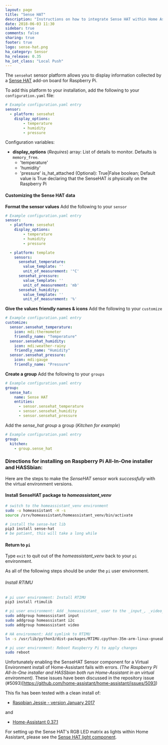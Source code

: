 ```yaml
---
layout: page
title: "Sense HAT"
description: "Instructions on how to integrate Sense HAT within Home Assistant."
date: 2018-06-03 11:30
sidebar: true
comments: false
sharing: true
footer: true
logo: sense-hat.png
ha_category: Sensor
ha_release: 0.35
ha_iot_class: "Local Push"
---
```



The `sensehat` sensor platform allows you to display information collected by a [Sense HAT](https://www.raspberrypi.org/products/sense-hat/) add-on board for Raspberry Pi.

To add this platform to your installation, add the following to your `configuration.yaml` file:

```yaml
# Example configuration.yaml entry
sensor:
  - platform: sensehat
    display_options:
        - temperature
        - humidity
        - pressure
```

Configuration variables:

- **display_options** (*Requires*) array: List of details to monitor. Defaults is `memory_free`.
  - 'temperature'
  - 'humidity'
  - 'pressure'
  is_hat_attached (Optional): True|False boolean; Default value is True declaring that the SenseHAT _is_ physically on the Raspberry Pi


#### Customizing the Sense HAT data

**Format the sensor values**
Add the following to your `sensor`

```yaml
# Example configuration.yaml entry
sensor:
  - platform: sensehat
    display_options:
        - temperature
        - humidity
        - pressure

  - platform: template
    sensors:
      sensehat_temperature:
        value_template: ''
        unit_of_measurement: '°C'
      sensehat_pressure:
        value_template: ''
        unit_of_measurement: 'mb'
      sensehat_humidity:
        value_template: ''
        unit_of_measurement: '%'
```

**Give the values friendly names & icons**
Add the following to your `customize`

```yaml
# Example configuration.yaml entry
customize:
  sensor.sensehat_temperature:
    icon: mdi:thermometer
    friendly_name: "Temperature"
  sensor.sensehat_humidity:
    icon: mdi:weather-rainy
    friendly_name: "Humidity"
  sensor.sensehat_pressure:
    icon: mdi:gauge
    friendly_name: "Pressure"
```

**Create a group**
Add the following to your `groups`

```yaml
# Example configuration.yaml entry
group:
  sense_hat:
    name: Sense HAT
    entities:
      - sensor.sensehat_temperature
      - sensor.sensehat_humidity
      - sensor.sensehat_pressure
```
Add the _sense_hat group_ a group (_Kitchen for example_)
```yaml
# Example configuration.yaml entry
group:
  kitchen:
    - group.sense_hat
```


### Directions for installing on Raspberry Pi All-In-One installer and HASSbian:
Here are the steps to make the _SenseHAT_ sensor work _successfully_ with the virtual environment versions.

#### Install SenseHAT package to _homeassistant_venv_
```bash
# switch to the homeassistant_venv environment
sudo -u homeassistant -H -s
source /srv/homeassistant/homeassistant_venv/bin/activate

# install the sense-hat lib
pip3 install sense-hat
# be patient, this will take a long while
```
#### Return to `pi`
Type `exit` to quit out of the _homeassistant_venv_ back to your `pi` environment.

As all of the following steps should be under the `pi` user environment.

###### Install _RTIMU_

```bash
# pi user environment: Install RTIMU
pip3 install rtimulib

# pi user environment: Add _homeassistant_ user to the _input_, _video_ and the _i2c_ groups
sudo addgroup homeassistant input
sudo addgroup homeassistant i2c
sudo addgroup homeassistant video

# HA environment: Add symlink to RTIMU
ln -s /usr/lib/python3/dist-packages/RTIMU.cpython-35m-arm-linux-gnueabihf.so /srv/homeassistant/lib/python3.5/site-packages/

# pi user environment: Reboot Raspberry Pi to apply changes
sudo reboot
```

Unfortunately enabling the SenseHAT Sensor component for a Virtual Environment install of Home-Assistant fails with errors.
_(The Raspberry Pi All-In-One installer and HASSbian both run Home-Assistant in an virtual environment)._
These issues have been discussed in the repository issue (#5093)[https://github.com/home-assistant/home-assistant/issues/5093)

This fix has been tested with a clean install of:

* [Raspbian Jessie - version January 2017](https://downloads.raspberrypi.org/raspbian/images/raspbian-2017-01-10/)

and

* [Home-Assistant 0.37.1](/getting-started/installation-raspberry-pi-all-in-one/)

For setting up the Sense HAT's RGB LED matrix as lights within Home Assistant, please see the [Sense HAT light component](/components/light.sensehat/).
